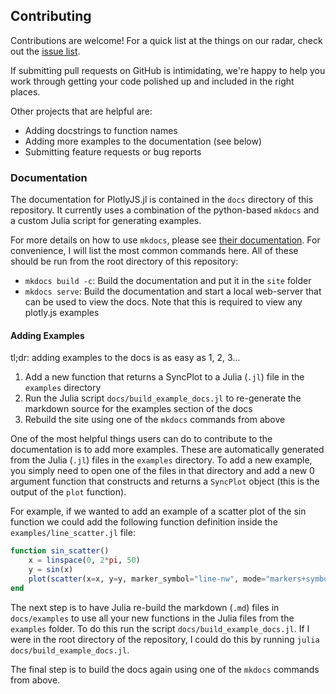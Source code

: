 ## Contributing

Contributions are welcome! For a quick list at the things on our radar, check
out the [issue list](https://github.com/spencerlyon2/PlotlyJS.jl/issues).

If submitting pull requests on GitHub is intimidating, we're happy to help you
work through getting your code polished up and included in the right places.

Other projects that are helpful are:

- Adding docstrings to function names
- Adding more examples to the documentation (see below)
- Submitting feature requests or bug reports

### Documentation

The documentation for PlotlyJS.jl is contained in the `docs` directory of this
repository. It currently uses a combination of the python-based `mkdocs` and a
custom Julia script for generating examples.

For more details on how to use `mkdocs`, please see
[their documentation](http://www.mkdocs.org). For convenience, I will list the
most common commands here. All of these should be run from the root directory of
this repository:

- `mkdocs build -c`: Build the documentation and put it in the `site` folder
- `mkdocs serve`: Build the documentation and start a local web-server that can
  be used to view the docs. Note that this is required to view any plotly.js
  examples

#### Adding Examples

tl;dr: adding examples to the docs is as easy as 1, 2, 3...

1. Add a new function that returns a SyncPlot to a Julia (`.jl`) file in the
   `examples` directory
2. Run the Julia script `docs/build_example_docs.jl` to re-generate the markdown
   source for the examples section of the docs
3. Rebuild the site using one of the `mkdocs` commands from above

One of the most helpful things users can do to contribute to the documentation
is to add more examples. These are automatically generated from the Julia
(`.jl`) files in the `examples` directory. To add a new example, you simply need
to open one of the files in that directory and add a new 0 argument function
that constructs and returns a `SyncPlot` object (this is the output of the
`plot` function).

For example, if we wanted to add an example of a scatter plot of the sin function we could add the following function definition inside the `examples/line_scatter.jl` file:

```julia
function sin_scatter()
    x = linspace(0, 2*pi, 50)
    y = sin(x)
    plot(scatter(x=x, y=y, marker_symbol="line-nw", mode="markers+symbols"))
end
```

The next step is to have Julia re-build the markdown (`.md`) files in
`docs/examples` to use all your new functions in the Julia files from the
`examples` folder. To do this run the script `docs/build_example_docs.jl`. If I
were in the root directory of the repository, I could do this by running `julia docs/build_example_docs.jl`.

The final step is to build the docs again using one of the `mkdocs` commands
from above.
